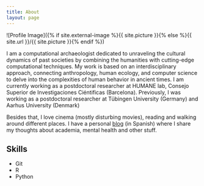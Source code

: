 ```yaml
---
title: About
layout: page
---
```

![Profile Image]({% if site.external-image %}{{ site.picture }}{% else %}{{ site.url }}/{{ site.picture }}{% endif %})

<p>I am a computational archaeologist dedicated to unraveling the cultural dynamics of past societies by combining the humanities with cutting-edge computational techniques. My work is based on an interdisciplinary approach, connecting anthropology, human ecology, and computer science to delve into the complexities of human behavior in ancient times. I am currently working as a postdoctoral researcher at HUMANE lab, Consejo 
Superior de Investigaciones Ciéntificas (Barcelona). Previously, I was working as a postdoctoral researcher at Tübingen University (Germany) and Aarhus University (Denmark) </p>

<p> Besides that, I love cinema (mostly disturbing movies), reading and walking around different places. I have a personal <a href="https://mcotsar.medium.com/">blog</a> (in Spanish) where I share my thoughts about academia, mental health and other stuff. </p>


<h2>Skills</h2>

<ul class="skill-list">
	<!-- <li>HTML - Jade - Haml - Erb</li>
	<li>Responsive (Mobile First)</li>
	<li>CSS (Stylus, Sass, Less)</li>
	<li>Css Frameworks (Bootstrap, Foundation)</li>
	<li>Javascript (Design Patterns, Tests)</li>
	<li>AngularJS - ReactJS</li>
	<li>Grunt - Gulp - Yeoman</li> -->
	<li>Git</li>
	<li>R </li>
	<li>Python</li>
	<!--<li>MySQL - MongoDB</li>
	<li>Scrum and Kanban</li>
	<li>TDD e Continuous Integration</li> -->
</ul>

<!-- <h2>Projects</h2>

<ul>
	<li><a href="https://github.com/">Mcotsar</a></li>
</ul>
-->
